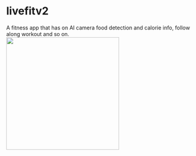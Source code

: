 # livefitv2
A fitness app that has on AI camera food detection and calorie info, follow along workout and so on. <br>
<img src="https://user-images.githubusercontent.com/67814164/175829378-afe38c99-c10c-4624-b83a-ab64e82e5ad1.png" width="300" >

